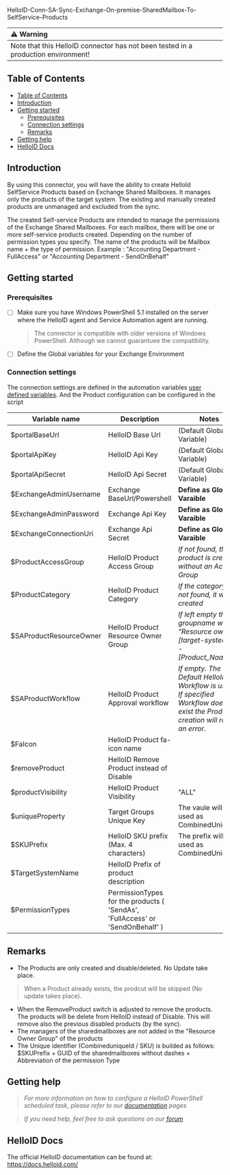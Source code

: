 HelloID-Conn-SA-Sync-Exchange-On-premise-SharedMailbox-To-SelfService-Products

| :warning: Warning |
|:---------------------------|
| Note that this HelloID connector has not been tested in a production environment! |

<!-- TABLE OF CONTENTS -->
## Table of Contents
- [Table of Contents](#table-of-contents)
- [Introduction](#introduction)
- [Getting started](#Getting-started)
  - [Prerequisites](#Prerequisites)
  - [Connection settings](#Connection-settings)
  - [Remarks](#Remarks)
- [Getting help](#getting-help)
- [HelloID Docs](#helloid-docs)


## Introduction
By using this connector, you will have the ability to create HelloId SelfService Products based on Exchange Shared Mailboxes. It manages only the products of the target system. The existing and manually created products are unmanaged and excluded from the sync.

The created Self-service Products are intended to manage the permissions of the Exchange Shared Mailboxes. For each mailbox, there will be one or more self-service products created. Depending on the number of permission types you specify.
The name of the products will be Mailbox name + the type of permission. Example : "Accounting Department - FullAccess" or "Accounting Department - SendOnBehalf"


## Getting started

### Prerequisites
- [ ] Make sure you have Windows PowerShell 5.1 installed on the server where the HelloID agent and Service Automation agent are running.
  > The connector is compatible with older versions of Windows PowerShell. Although we cannot guarantuee the compatibility.
- [ ] Define the Global variables for your Exchange Environment


### Connection settings

The connection settings are defined in the automation variables [user defined variables](https://docs.helloid.com/hc/en-us/articles/360014169933-How-to-Create-and-Manage-User-Defined-Variables). And the Product configuration can be configured in the script


| Variable name                 | Description                                                  | Notes                                               |
| ----------------------------- | ------------------------------------------------------------ | ------------------------------------------------------------ |
| $portalBaseUrl                | HelloID Base Url                        | (Default Global Variable)    |
| $portalApiKey                 | HelloID Api Key                         | (Default Global Variable)    |
| $portalApiSecret              | HelloID Api Secret                      | (Default Global Variable)    |
| $ExchangeAdminUsername        | Exchange BaseUrl/Powershell             | **Define as Global Varaible**  |
| $ExchangeAdminPassword        | Exchange Api Key                        | **Define as Global Varaible**  |
| $ExchangeConnectionUri        | Exchange Api Secret                     | **Define as Global Varaible**|
| $ProductAccessGroup           | HelloID Product Access Group            | *If not found, the product is created without an Access Group* |
| $ProductCategory              | HelloID Product Category                | *If the category is not found, it will be created* |
| $SAProductResourceOwner       | HelloID Product Resource Owner Group    | *If left empty the groupname will be: "Resource owners [target-systeem] - [Product_Naam]")* |
| $SAProductWorkflow            | HelloID Product Approval workflow       | *If empty. The Default HelloID Workflow is used. If specified Workflow does not exist the Product creation will raise an error.* |
| $FaIcon                       | HelloID Product fa-icon name              | |
| $removeProduct                | HelloID Remove Product instead of Disable| |
| $productVisibility            | HelloID Product Visibility                | "ALL" |
| $uniqueProperty               | Target Groups Unique Key                  | The vaule will be used as CombinedUniqueId|
| $SKUPrefix                    | HelloID SKU prefix (Max. 4 characters)    | The prefix will be used as CombinedUniqueId |
| $TargetSystemName             | HelloID Prefix of product description     | |
| $PermissionTypes              | PermissionTypes for the products ( 'SendAs', 'FullAccess' or 'SendOnBehalf' )  | |


## Remarks
- The Products are only created and disable/deleted. No Update take place.
> When a Product already exists, the prodcut will be skipped (No update takes place).
- When the RemoveProduct switch is adjusted to remove the products. The products will be delete from HelloID instead of Disable. This will remove also the previous disabled products (by the sync).
- The managers of the sharedmailboxes are not added in the "Resource Owner Group" of the products
- The Unique identifier (CombineduniqueId / SKU)   is builded as follows:
  $SKUPrefix + GUID of the sharedmailboxes without dashes + Abbreviation of the permission Type

## Getting help
> _For more information on how to configure a HelloID PowerShell scheduled task, please refer to our [documentation](https://docs.helloid.com/hc/en-us/articles/115003253294-Create-Custom-Scheduled-Tasks) pages_

> _If you need help, feel free to ask questions on our [forum](https://forum.helloid.com)_

## HelloID Docs
The official HelloID documentation can be found at: https://docs.helloid.com/
